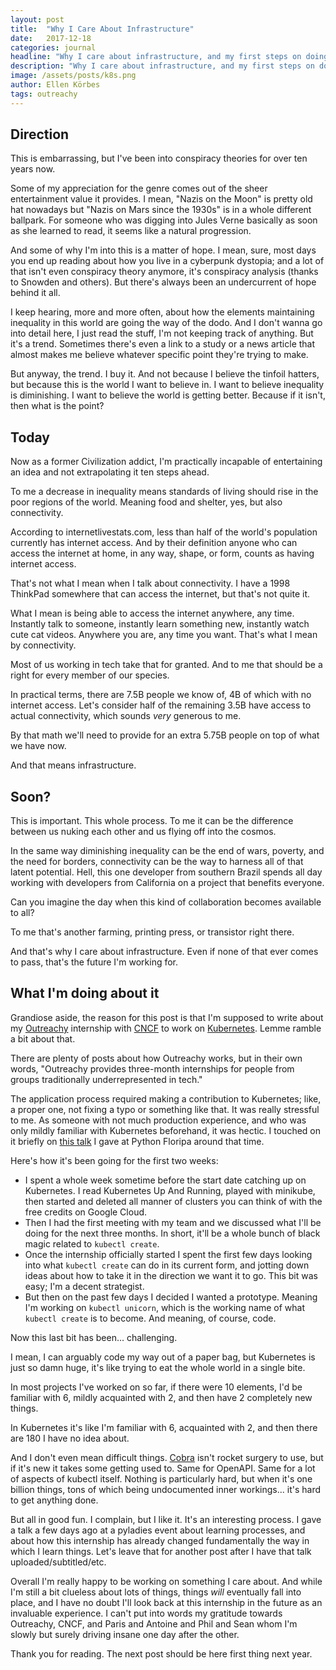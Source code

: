 ```yaml
---
layout: post
title:  "Why I Care About Infrastructure"
date:   2017-12-18
categories: journal
headline: "Why I care about infrastructure, and my first steps on doing something about it. Outreachy internship post 1/7."
description: "Why I care about infrastructure, and my first steps on doing something about it. Outreachy internship post 1/7."
image: /assets/posts/k8s.png
author: Ellen Körbes
tags: outreachy
---
```


## Direction

This is embarrassing, but I've been into conspiracy theories for over ten years now. 

Some of my appreciation for the genre comes out of the sheer entertainment value it provides. I mean, "Nazis on the Moon" is pretty old hat nowadays but "Nazis on Mars since the 1930s" is in a whole different ballpark. For someone who was digging into Jules Verne basically as soon as she learned to read, it seems like a natural progression.

And some of why I'm into this is a matter of hope. I mean, sure, most days you end up reading about how you live in a cyberpunk dystopia; and a lot of that isn't even conspiracy theory anymore, it's conspiracy analysis (thanks to Snowden and others). But there's always been an undercurrent of hope behind it all.

I keep hearing, more and more often, about how the elements maintaining inequality in this world are going the way of the dodo. And I don't wanna go into detail here, I just read the stuff, I'm not keeping track of anything. But it's a trend. Sometimes there's even a link to a study or a news article that almost makes me believe whatever specific point they're trying to make.

But anyway, the trend. I buy it. And not because I believe the tinfoil hatters, but because this is the world I want to believe in. I want to believe inequality is diminishing. I want to believe the world is getting better. Because if it isn't, then what is the point?

## Today

Now as a former Civilization addict, I'm practically incapable of entertaining an idea and not extrapolating it ten steps ahead.

To me a decrease in inequality means standards of living should rise in the poor regions of the world. Meaning food and shelter, yes, but also connectivity. 

According to internetlivestats.com, less than half of the world's population currently has internet access. And by their definition anyone who can access the internet at home, in any way, shape, or form, counts as having internet access.

That's not what I mean when I talk about connectivity. I have a 1998 ThinkPad somewhere that can access the internet, but that's not quite it.

What I mean is being able to access the internet anywhere, any time. Instantly talk to someone, instantly learn something new, instantly watch cute cat videos. Anywhere you are, any time you want. That's what I mean by connectivity. 

Most of us working in tech take that for granted. And to me that should be a right for every member of our species. 

In practical terms, there are 7.5B people we know of, 4B of which with no internet access. Let's consider half of the remaining 3.5B have access to actual connectivity, which sounds *very* generous to me. 

By that math we'll need to provide for an extra 5.75B people on top of what we have now.

And that means infrastructure.

## Soon?

This is important. This whole process. To me it can be the difference between us nuking each other and us flying off into the cosmos.

In the same way diminishing inequality can be the end of wars, poverty, and the need for borders, connectivity can be the way to harness all of that latent potential. Hell, this one developer from southern Brazil spends all day working with developers from California on a project that benefits everyone.

Can you imagine the day when this kind of collaboration becomes available to all?

To me that's another farming, printing press, or transistor right there.

And that's why I care about infrastructure. Even if none of that ever comes to pass, that's the future I'm working for.

## What I'm doing about it

Grandiose aside, the reason for this post is that I'm supposed to write about my [Outreachy](https://www.outreachy.org/) internship with [CNCF](https://www.cncf.io/) to work on [Kubernetes](https://kubernetes.io/). Lemme ramble a bit about that.

There are plenty of posts about how Outreachy works, but in their own words, "Outreachy provides three-month internships for people from groups traditionally underrepresented in tech."

The application process required making a contribution to Kubernetes; like, a proper one, not fixing a typo or something like that. It was really stressful to me. As someone with not much production experience, and who was only mildly familiar with Kubernetes beforehand, it was hectic. I touched on it briefly on [this talk](https://www.youtube.com/watch?v=DgwFkclhnIM) I gave at Python Floripa around that time.

Here's how it's been going for the first two weeks:
- I spent a whole week sometime before the start date catching up on Kubernetes. I read Kubernetes Up And Running, played with minikube, then started and deleted all manner of clusters you can think of with the free credits on Google Cloud.
- Then I had the first meeting with my team and we discussed what I'll be doing for the next three months. In short, it'll be a whole bunch of black magic related to `kubectl create`.
- Once the internship officially started I spent the first few days looking into what `kubectl create` can do in its current form, and jotting down ideas about how to take it in the direction we want it to go. This bit was easy; I'm a decent strategist.
- But then on the past few days I decided I wanted a prototype. Meaning I'm working on `kubectl unicorn`, which is the working name of what `kubectl create` is to become. And meaning, of course, code.

Now this last bit has been... challenging.

I mean, I can arguably code my way out of a paper bag, but Kubernetes is just so damn huge, it's like trying to eat the whole world in a single bite.

In most projects I've worked on so far, if there were 10 elements, I'd be familiar with 6, mildly acquainted with 2, and then have 2 completely new things. 

In Kubernetes it's like I'm familiar with 6, acquainted with 2, and then there are 180 I have no idea about.

And I don't even mean difficult things. [Cobra](https://github.com/spf13/cobra/) isn't rocket surgery to use, but if it's new it takes some getting used to. Same for OpenAPI. Same for a lot of aspects of kubectl itself. Nothing is particularly hard, but when it's one billion things, tons of which being undocumented inner workings... it's hard to get anything done.

But all in good fun. I complain, but I like it. It's an interesting process. I gave a talk a few days ago at a pyladies event about learning processes, and about how this internship has already changed fundamentally the way in which I learn things. Let's leave that for another post after I have that talk uploaded/subtitled/etc.

Overall I'm really happy to be working on something I care about. And while I'm still a bit clueless about lots of things, things *will* eventually fall into place, and I have no doubt I'll look back at this internship in the future as an invaluable experience. I can't put into words my gratitude towards Outreachy, CNCF, and Paris and Antoine and Phil and Sean whom I'm slowly but surely driving insane one day after the other.

Thank you for reading. The next post should be here first thing next year.